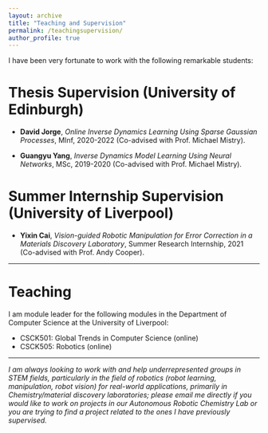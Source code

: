 ```yaml
---
layout: archive
title: "Teaching and Supervision"
permalink: /teachingsupervision/
author_profile: true
---
```


I have been very fortunate to work with the following remarkable students:

# Thesis Supervision (University of Edinburgh)

- **David Jorge**, _Online Inverse Dynamics Learning Using Sparse Gaussian Processes_, MInf, 2020-2022 (Co-advised with Prof. Michael Mistry).

- **Guangyu Yang**, _Inverse Dynamics Model Learning Using Neural Networks_, MSc, 2019-2020 (Co-advised with Prof. Michael Mistry).

# Summer Internship Supervision (University of Liverpool)

- **Yixin Cai**, _Vision-guided Robotic Manipulation for Error Correction in a Materials Discovery Laboratory_, Summer Research Internship, 2021 (Co-advised with Prof. Andy Cooper).

---

# Teaching

I am module leader for the following modules in the Department of Computer Science at the University of Liverpool:

- CSCK501: Global Trends in Computer Science (online)
- CSCK505: Robotics (online)

---

_I am always looking to work with and help underrepresented groups in STEM fields, particularly in the field of robotics (robot learning, manipulation, robot vision) for real-world applications, primarily in Chemistry/material discovery laboratories; please email me directly if you would like to work on projects in our Autonomous Robotic Chemistry Lab or you are trying to find a project related to the ones I have previously supervised._




